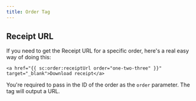 ```yaml
---
title: Order Tag
---
```


## Receipt URL

If you need to get the Receipt URL for a specific order, here's a real easy way of doing this:

```antlers
<a href="{{ sc:order:receiptUrl order="one-two-three" }}" target="_blank">Download receipt</a>
```

You're required to pass in the ID of the order as the `order` parameter. The tag will output a URL.
